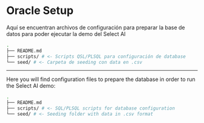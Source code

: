 # Oracle Setup

Aquí se encuentran archivos de configuración para preparar la base de datos para poder ejecutar la demo del Select AI

```sh
.
├── README.md
├── scripts/ # <- Scripts QSL/PLSQL para configuración de database
└── seed/ # <- Carpeta de seeding con data en .csv
```

---

Here you will find configuration files to prepare the database in order to run the Select AI demo:

```sh
.
├── README.md
├── scripts/ # <- SQL/PLSQL scripts for database configuration
└── seed/ # <- Seeding folder with data in .csv format
```
